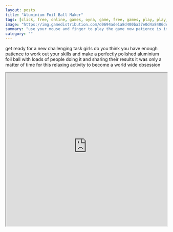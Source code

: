 ```yaml
---
layout: posts
title: "Aluminium Foil Ball Maker"
tags: [click, free, online, games, oyna, game, free, games, play, play, games]
image: "https://img.gamedistribution.com/d0694ade1a8d400ba37e0d4a8406dc2e-512x384.jpeg"
summary: "use your mouse and finger to play the game now patience is important here  free online games oyna game free games play play games"
category: ""
---
```


get ready for a new challenging task girls do you think you have enough patience to work out your skills and make a perfectly polished aluminium foil ball with loads of people doing it and sharing their results it was only a matter of time for this relaxing activity to become a world wide obsession

<iframe width="100%" height="480px;" src="https://html5.gamedistribution.com/d0694ade1a8d400ba37e0d4a8406dc2e/"></iframe>